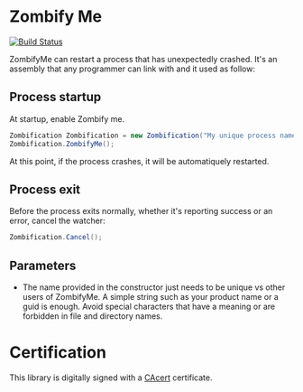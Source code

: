 # Zombify Me
[![Build Status](https://travis-ci.com/dlebansais/ZombifyMe.svg?branch=master)](https://travis-ci.com/dlebansais/ZombifyMe)

ZombifyMe can restart a process that has unexpectedly crashed. It's an assembly that any programmer can link with and it used as follow:

## Process startup

At startup, enable Zombify me.

```csharp
Zombification Zombification = new Zombification("My unique process name");
Zombification.ZombifyMe();
```

At this point, if the process crashes, it will be automatiquely restarted.

## Process exit

Before the process exits normally, whether it's reporting success or an error, cancel the watcher:

```csharp
Zombification.Cancel();
```

## Parameters

+ The name provided in the constructor just needs to be unique vs other users of ZombifyMe. A simple string such as your product name or a guid is enough. Avoid special characters that have a meaning or are forbidden in file and directory names.

# Certification

This library is digitally signed with a [CAcert](https://www.cacert.org/) certificate.
